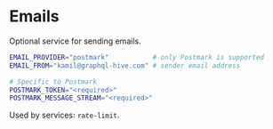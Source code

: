 # Emails

Optional service for sending emails.

```bash
EMAIL_PROVIDER="postmark"           # only Postmark is supported
EMAIL_FROM="kamil@graphql-hive.com" # sender email address

# Specific to Postmark
POSTMARK_TOKEN="<required>"
POSTMARK_MESSAGE_STREAM="<required>"
```

Used by services: `rate-limit`.
